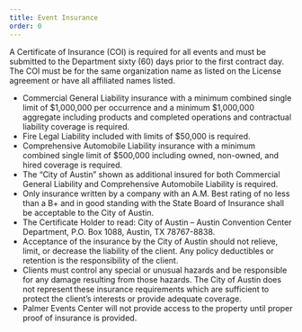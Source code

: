 ```yaml
---
title: Event Insurance
order: 0
---
```


A Certificate of Insurance (COI) is required for all events and must be submitted to the Department sixty (60) days prior to the first contract day. The COI must be for the same organization name as listed on the License agreement or have all affiliated names listed.      

- Commercial General Liability insurance with a minimum combined single limit of $1,000,000 per occurrence and a minimum $1,000,000 aggregate including products and completed operations and contractual liability coverage is required.
- Fire Legal Liability included with limits of $50,000 is required.
- Comprehensive Automobile Liability insurance with a minimum combined single limit of $500,000 including owned, non-owned, and hired coverage is required.
- The “City of Austin” shown as additional insured for both Commercial General Liability and Comprehensive Automobile Liability is required.
- Only insurance written by a company with an A.M. Best rating of no less than a B+ and in good standing with the State Board of Insurance shall be acceptable to the City of Austin.
- The Certificate Holder to read: City of Austin – Austin Convention Center Department, P.O. Box 1088, Austin, TX 78767-8838.
- Acceptance of the insurance by the City of Austin should not relieve, limit, or decrease the liability of the client. Any policy deductibles or retention is the responsibility of the client.
- Clients must control any special or unusual hazards and be responsible for any damage resulting from those hazards. The City of Austin does not represent these insurance requirements which are sufficient to protect the client’s interests or provide adequate coverage.
- Palmer Events Center will not provide access to the property until proper proof of insurance is provided.
